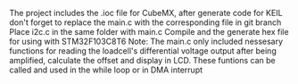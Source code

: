 The project includes the .ioc file for CubeMX, after generate code for KEIL don't forget to replace the main.c with the corresponding file in git branch
Place i2c.c in the same folder with main.c
Compile and the generate hex file for using with STM32F103C8T6
Note: The main.c only included nessesary functions for reading the loadcell's differential voltage output after being amplified, calculate the offset and display in LCD. 
These funtions can be called and used in the while loop or in DMA interrupt
